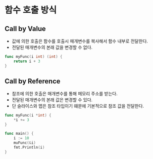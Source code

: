 # 함수 호출 방식

## Call by Value
- 값에 의한 호출은 함수를 호출시 매개변수를 복사해서 함수 내부로 전달한다.
- 전달된 매개변수의 본래 값을 변경할 수 없다.
```go
func myFunc(i int) (int) {
	return i + 3
}
```

## Call by Reference
- 참조에 의한 호출은 매개변수를 통해 메모리 주소를 받는다.
- 전달된 매개변수의 본래 값은 변경할 수 있다.
- 단 슬라이스와 맵은 참조 타입이기 떄문에 기본적으로 참조 값을 전달한다.
```go
func myFunc(i *int) {
	*i += 3
}

func main() {
	i := 10
	muFunc(&i)
	fmt.Println(i)
}
```